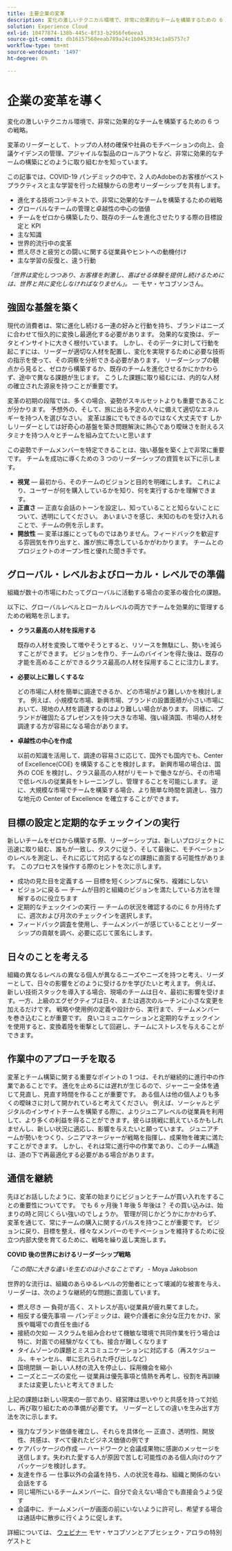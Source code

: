 ```yaml
---
title: 主要企業の変革
description: 変化の激しいテクニカル環境で、非常に効果的なチームを構築するための 6 つの戦略。
solution: Experience Cloud
exl-id: 10477874-138b-445c-8f33-b2956fe6eea3
source-git-commit: db16157568eeab789a24c1b0453934c1a85757c7
workflow-type: tm+mt
source-wordcount: '1497'
ht-degree: 0%

---
```


# 企業の変革を導く

変化の激しいテクニカル環境で、非常に効果的なチームを構築するための 6 つの戦略。

変革のリーダーとして、トップの人材の確保や社員のモチベーションの向上、会議ケイデンスの管理、アジャイルな製品のロールアウトなど、非常に効果的なチームの構築にどのように取り組むかを知っています。

この記事では、COVID-19 パンデミックの中で、2 人のAdobeのお客様がベストプラクティスと主な学習を行った経験からの思考リーダーシップを共有します。

* 進化する技術コンテキストで、非常に効果的なチームを構築するための戦略
* グローバルなチームの管理と卓越性の中心の価値
* チームをゼロから構築したり、既存のチームを進化させたりする際の目標設定と KPI
* 主な知識
* 世界的流行中の変革
* 燃え尽きと疲労との闘いに関する従業員やヒントへの動機付け
* 主な学習の反復と、違う行動

_「世界は変化しつつあり、お客様を刺激し、喜ばせる体験を提供し続けるためには、世界と共に変化しなければなりません」。_  — モヤ・ヤコブソンさん。

## 強固な基盤を築く

現代の消費者は、常に進化し続ける一連の好みと行動を持ち、ブランドはニーズに合わせて恒久的に変換し最適化する必要があります。 効果的な変換は、データとインサイトに大きく根付いています。 しかし、そのデータに対して行動を起こすには、リーダーが適切な人材を配置し、変化を実現するために必要な技術の指示を使って、その洞察を分析できる必要があります。 リーダーシップの観点から見ると、ゼロから構築するか、既存のチームを進化させるかにかかわらず、途中で異なる課題が生じます。 こうした課題に取り組むには、内的な人材の確立された源泉を持つことが重要です。

変革の初期の段階では、多くの場合、姿勢がスキルセットよりも重要であることが分かります。 予想外の、そして、旅に出る予定の人々に備えて適切なエネルギーを持つ人を選びなさい。 変革は誰にでもできるのではなく大丈夫です しかしリーダーとしては好奇心の基盤を築き問題解決に熱心であり曖昧さを耐えるスタミナを持つ人々とチームを組み立てたいと思います

この姿勢でチームメンバーを特定できることは、強い基盤を築く上で非常に重要です。 チームを成功に導くための 3 つのリーダーシップの資質を以下に示します。

* **視覚**  — 最初から、そのチームのビジョンと目的を明確にします。 これにより、ユーザーが何を購入しているかを知り、何を実行するかを理解できます。
* **正直さ**  — 正直な会話のトーンを設定し、知っていることと知らないことについて、透明にしてください。 あいまいさを感じ、未知のものを受け入れることで、チームの例を示します。
* **開放性**  — 変革は誰にとってものではありません。フィードバックを歓迎する雰囲気を作り出すと、誰が旅に専念しているかがわかります。 チームとのプロジェクトのオープン性と優れた聞き手です。

## グローバル・レベルおよびローカル・レベルでの準備

組織が数十の市場にわたってグローバルに活動する場合の変革の複合化の課題。

以下に、グローバルレベルとローカルレベルの両方でチームを効果的に管理するための戦略を示します。

* **クラス最高の人材を採用する**

  既存の人材を変換して増やそうとすると、リソースを無駄にし、勢いを減らすことができます。 ビジョンを作り、チームのバイインを得た後は、既存の才能を高めることができるクラス最高の人材を採用することに注力します。

* **必要以上に難しくするな**

  どの市場に人材を簡単に調達できるか、どの市場がより難しいかを検討します。 例えば、小規模な市場、新興市場、ブランドの設置面積が小さい市場において、現地の人材を調達するのはより難しい場合があります。 同様に、ブランドが確固たるプレゼンスを持つ大きな市場、強い経済国、市場の人材を調達する方が容易になる場合があります。

* **卓越性の中心を作成**

  以前の知識を活用して、調達の容易さに応じて、国外でも国内でも、Center of Excellence(COE) を構築することを検討します。 新興市場の場合は、国外の COE を検討し、クラス最高の人材がリモートで働きながら、その市場で低レベルの従業員をトレーニングし、管理することを可能にします。 逆に、大規模な市場でチームを構築する場合、より簡単な時間を調達し、強力な地元の Center of Excellence を確立することができます。

## 目標の設定と定期的なチェックインの実行

新しいチームをゼロから構築する際、リーダーシップは、新しいプロジェクトに迅速に取り組む、誰もが一致し、タスクに従う、そして最後に、モチベーションのレベルを測定し、それに応じて対応するなどの課題に直面する可能性があります。 このプロセスを操作する際のヒントを次に示します。

* 成功の見た目を定義する — 目標を短くシンプルに保ち、複雑にしない
* ビジョンに戻る — チームが目的と組織のビジョンを満たしている方法を理解するのに役立ちます
* 定期的なチェックインの実行 — チームの状況を確認するのに 6 か月待たずに、週次および月次のチェックインを選択します。
* フィードバック調査を使用し、チームメンバーが感じていることとリーダーシップの貢献を調べ、必要に応じて匿名にします。

## 日々のことを考える

組織の異なるレベルの異なる個人が異なるニーズやニーズを持つと考え、リーダーとして、日々の影響をどのように受けるかを学びたいと考えます。 例えば、新しい技術スタックを導入する場合、現場のチームは日々、最初に影響を受けます。一方、上級のエグゼクティブは日々、または週次のルーチンに小さな変更を加えるだけです。 戦略や使用例の定義や設計から、実行まで、チームメンバーを巻き込むことが重要です。 良いコミュニケーションと定期的なチェックインを使用すると、変換着陸を衝撃として回避し、チームにストレスを与えることができます。

## 作業中のアプローチを取る

変革とチーム構築に関する重要なポイントの 1 つは、それが継続的に進行中の作業であることです。 進化を止めるには遅れが生じるので、ジャーニー全体を通じて見直し、見直す時間を作ることが重要です。 ある個人は他の個人よりも多くの曖昧さに対して開かれていると考えてください。 例えば、ソーシャルとデジタルのインサイトチームを構築する際に、よりジュニアレベルの従業員を利用して、より多くの利益を得ることができます。彼らは挑戦に飢えているかもしれませんし、新しい状況に適応し、影響を与えたいと願っています。 ジュニアチームが勢いをつくり、シニアマネージャーが戦略を指揮し、成果物を確実に満たすことができます。 しかし、それは常に進行中の作業であり、このチーム構造は、道の下で再最適化する必要がある場合があります。

## 通信を継続

先ほどお話ししたように、変革の始まりにビジョンとチームが買い入れをすることの重要性についてです。 でも 6 ヶ月後 1 年後 5 年後は？ その買い込みは、始まりの時と同じくらい強いのでしょうか。 管理が同じかどうかにかかわらず、変革を通じて、常にチームの購入に関するパルスを持つことが重要です。 ビジョンに戻り、目標を整え、様々なメンバーのモチベーションを維持するために役立つ内部大使を育てるために、戦略を繰り返し実施します。

**COVID 後の世界におけるリーダーシップ戦略**

_「この間に大きな違いを生むのは小さなことです」_ - Moya Jakobson

世界的な流行は、組織のあらゆるレベルの労働者にとって壊滅的な被害を与え、リーダーは、次のような継続的な問題に直面しています。

* 燃え尽き — 負荷が高く、ストレスが高い従業員が疲れ果てました。
* 相反する優先事項 — パンデミックは、親や介護者に余分な圧力をかけ、家族や職場での責任を曲げる
* 接続の欠如 — スクラムを組み合わせて機敏な環境で共同作業を行う場合は特に、対面での経験がなくても、接合が難しくなります
* タイムゾーンの課題とミスコミュニケーションに対応する（再スケジュール、キャンセル、単に忘れられた呼び出しなど）
* 国境閉鎖 — 新しい人材の流入を停止し、採用機会を縮小
* ニーズとニーズの変化 — 従業員は優先事項と情熱を再考し、役割を再訓練または変更したいと考えてきました

上記の課題は新しい現実の一部であり、経営陣は思いやりと共感を持って対処し、再び取り組むための準備が必要です。 リーダーとしての違いを生み出す方法を次に示します。

* 強力なブランド価値を確立し、それらを具体化 — 正直さ、透明性、開放性、共感は、すべて優れたビジネス価値の例です
* ケアパッケージの作成 — ハードワークと会議成果物に感謝のメッセージを送信します。失われた愛する人が原因で苦しむ可能性のある個人向けのケアパッケージを検討します。
* 友達を作る — 仕事以外の会議を持ち、人の状況を尋ね、組織と関係のない会話をする
* 同じ場所にいるチームメンバーに、自分で会えない場合でも直接会うよう促す
* 会議中に、チームメンバーが画面の前にいないように許可し、希望する場合は通話中に散歩に行くように促します。

詳細については、 [ウェビナー](https://primetime.bluejeans.com/a2m/events/playback/f4e3cd89-94e1-42f0-b4bc-4dcd1cf1571b) モヤ・ヤコブソンとアブヒシェク・アロラの特別ゲストと
